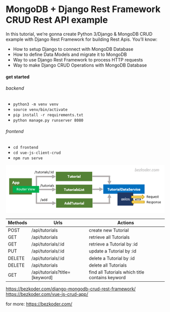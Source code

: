 # MongoDB + Django Rest Framework CRUD Rest API example

In this tutorial, we’re gonna create Python 3/Django & MongoDB CRUD example with Django Rest Framework for building Rest Apis. You’ll know:

- How to setup Django to connect with MongoDB Database
- How to define Data Models and migrate it to MongoDB
- Way to use Django Rest Framework to process HTTP requests
- Way to make Django CRUD Operations with MongoDB Database

#### get started

###### backend
- `python3 -m venv venv`
- `source venv/bin/activate`
- `pip install -r requirements.txt`
- `python manage.py runserver 8080`

###### frontend
- `cd frontend`
- `cd vue-js-client-crud`
- `npm run serve`


![](imgs/django-vue-js-tutorial-rest-framework-crud-vue-client-overview.png)



|Methods    |Urls               |Actions                    |
|-----------|-------------------|---------------------------|
|POST       |/api/tutorials     | create new Tutorial       |
|GET	    |/api/tutorials	    |retrieve all Tutorials     |
|GET	    |/api/tutorials/:id	|retrieve a Tutorial by :id |
|PUT	    |/api/tutorials/:id	|update a Tutorial by :id   |
|DELETE	    |/api/tutorials/:id	|delete a Tutorial by :id   |
|DELETE	    |/api/tutorials	    |delete all Tutorials       |
|GET	    |/api/tutorials?title=[keyword] |	find all Tutorials which title contains keyword|


https://bezkoder.com/django-mongodb-crud-rest-framework/
https://bezkoder.com/vue-js-crud-app/

for more: https://bezkoder.com/

